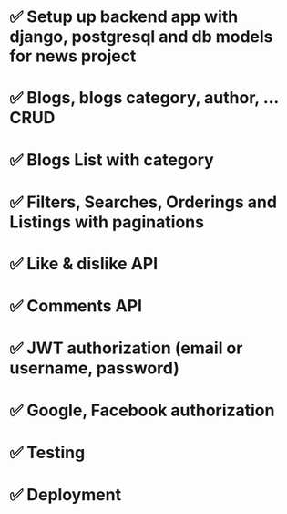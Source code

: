 # ✅ Setup up backend app with django, postgresql and db models for news project
# ✅  Blogs, blogs category, author, ... CRUD
# ✅  Blogs List with category
# ✅  Filters, Searches, Orderings and Listings with paginations
# ✅  Like & dislike API
# ✅  Comments API
# ✅  JWT authorization (email or username, password)
# ✅  Google, Facebook authorization
# ✅  Testing
# ✅  Deployment

